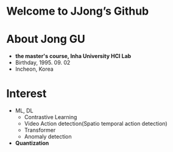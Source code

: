 # Welcome to JJong’s Github

# About Jong GU

- **the master's course, Inha University HCI Lab**
- Birthday, 1995. 09. 02
- Incheon, Korea

# Interest

- ML, DL
    - Contrastive Learning
    - Video Action detection(Spatio temporal action detection)
    - Transformer
    - Anomaly detection
- **Quantization**
<!--
**kim27y/kim27y** is a ✨ _special_ ✨ repository because its `README.md` (this file) appears on your GitHub profile.

Here are some ideas to get you started:

- 🔭 I’m currently working on ...
- 🌱 I’m currently learning ...
- 👯 I’m looking to collaborate on ...
- 🤔 I’m looking for help with ...
- 💬 Ask me about ...
- 📫 How to reach me: ...
- 😄 Pronouns: ...
- ⚡ Fun fact: ...
-->
